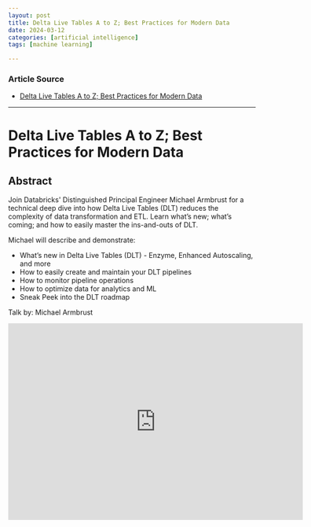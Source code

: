 ```yaml
---
layout: post
title: Delta Live Tables A to Z; Best Practices for Modern Data
date: 2024-03-12
categories: [artificial intelligence]
tags: [machine learning]

---
```


### Article Source


* [Delta Live Tables A to Z; Best Practices for Modern Data](https://www.youtube.com/watch?v=l_3bv5b3LbM)

---

# Delta Live Tables A to Z; Best Practices for Modern Data 

## Abstract
Join Databricks' Distinguished Principal Engineer Michael Armbrust for a technical deep dive into how Delta Live Tables (DLT) reduces the complexity of data transformation and ETL. Learn what’s new; what’s coming; and how to easily master the ins-and-outs of DLT.

Michael will describe and demonstrate:

- What’s new in Delta Live Tables (DLT) - Enzyme, Enhanced Autoscaling, and more
- How to easily create and maintain your DLT pipelines
- How to monitor pipeline operations
- How to optimize data for analytics and ML
- Sneak Peek into the DLT roadmap

Talk by: Michael Armbrust

<iframe width="600" height="400" src="https://www.youtube.com/embed/PIFL7W3DmaY?si=3rVtvVgpUz1Om9fu" title="YouTube video player" frameborder="0" allow="accelerometer; autoplay; clipboard-write; encrypted-media; gyroscope; picture-in-picture; web-share" allowfullscreen></iframe>


